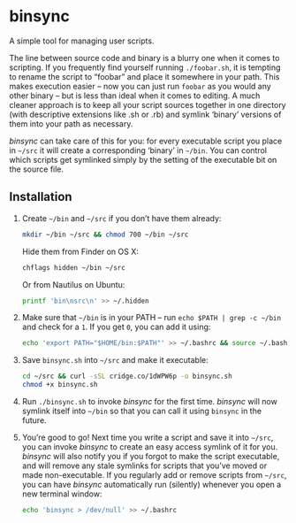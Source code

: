 # binsync

A simple tool for managing user scripts.

The line between source code and binary is a blurry one when it comes to
scripting. If you frequently find yourself running `./foobar.sh`, it is
tempting to rename the script to “foobar” and place it somewhere in your path.
This makes execution easier – now you can just run `foobar` as you would any
other binary – but is less than ideal when it comes to editing. A much cleaner
approach is to keep all your script sources together in one directory (with
descriptive extensions like .sh or .rb) and symlink ‘binary’ versions of them
into your path as necessary.

*binsync* can take care of this for you: for every executable script you place
in `~/src` it will create a corresponding ‘binary’ in `~/bin`. You can control
which scripts get symlinked simply by the setting of the executable bit on the
source file.

## Installation

1.  Create `~/bin` and `~/src` if you don’t have them already:

    ```bash
    mkdir ~/bin ~/src && chmod 700 ~/bin ~/src
    ```

    Hide them from Finder on OS X:

    ```bash
    chflags hidden ~/bin ~/src
    ```

    Or from Nautilus on Ubuntu:

    ```bash
    printf 'bin\nsrc\n' >> ~/.hidden
    ```

2.  Make sure that `~/bin` is in your PATH – run `echo $PATH | grep -c ~/bin`
    and check for a `1`. If you get `0`, you can add it using:

    ```bash
    echo 'export PATH="$HOME/bin:$PATH"' >> ~/.bashrc && source ~/.bashrc
    ```

3.  Save `binsync.sh` into `~/src` and make it executable:

    ```bash
    cd ~/src && curl -sSL cridge.co/1dWPW6p -o binsync.sh
    chmod +x binsync.sh
    ```

4.  Run `./binsync.sh` to invoke *binsync* for the first time. *binsync* will
    now symlink itself into `~/bin` so that you can call it using `binsync` in
    the future.

5.  You’re good to go! Next time you write a script and save it into `~/src`,
    you can invoke *binsync* to create an easy access symlink of it for you.
    *binsync* will also notify you if you forgot to make the script executable,
    and will remove any stale symlinks for scripts that you’ve moved or made
    non-executable. If you regularly add or remove scripts from `~/src`, you
    can have *binsync* automatically run (silently) whenever you open a new
    terminal window:

    ```bash
    echo 'binsync > /dev/null' >> ~/.bashrc
    ```
